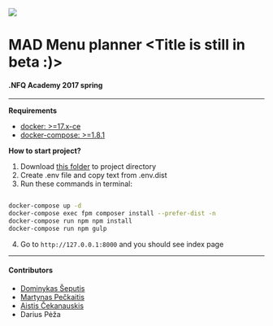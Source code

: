 ![](https://avatars0.githubusercontent.com/u/4995607?v=3&s=100)
# MAD Menu planner <Title is still in beta :)>
#### .NFQ Academy 2017 spring

---

**Requirements**

* [docker: >=17.x-ce](https://docs.docker.com/engine/installation/)
* [docker-compose: >=1.8.1](https://github.com/docker/compose/releases)

**How to start project?**

1. Download [this folder](https://github.com/nfqakademija/kickstart/tree/master/.docker) to project directory
2. Create .env file and copy text from .env.dist
3. Run these commands in terminal:

```bash

docker-compose up -d
docker-compose exec fpm composer install --prefer-dist -n
docker-compose run npm npm install
docker-compose run npm gulp

```

4. Go to `http://127.0.0.1:8000` and you should see index page

---

#### Contributors

- [Dominykas Šeputis](https://github.com/dqmis/)
- [Martynas Pečkaitis](https://github.com/MPeckaitis)
- [Aistis Čekanauskis](https://github.com/AistisCekanauskis)
- Darius Pėža


 



 
